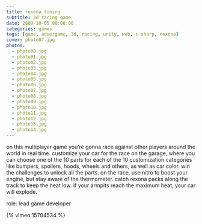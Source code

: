 ```yaml
---
title: rexona tuning
subtitle: 3d racing game
date: 2009-10-05 00:00:00
categories: games
tags: [game, advergame, 3d, racing, unity, web, c sharp, rexona]
cover: photo07.jpg
photos:
  - photo00.jpg
  - photo01.jpg
  - photo02.jpg
  - photo03.jpg
  - photo04.jpg
  - photo05.jpg
  - photo06.jpg
  - photo07.jpg
  - photo08.jpg
  - photo09.jpg
  - photo10.jpg
  - photo11.jpg
  - photo12.jpg
  - photo13.jpg
  - photo14.jpg
---
```

on this multiplayer game you’re gonna race against other players around the world in real time. customize your car for the race on the garage, where you can choose one of the 10 parts for each of the 10 customization categories like bumpers, spoilers, hoods, wheels and others, as well as car color. win the challenges to unlock all the parts. on the race, use nitro to boost your engine, but stay aware of the thermometer. catch rexona packs along the track to keep the heat low. if your armpits reach the maximum heat, your car will explode.

role: lead game developer

{% vimeo 15704534 %}
